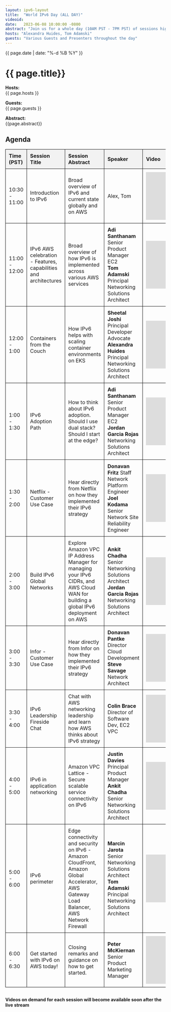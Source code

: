 ```yaml
---
layout: ipv6-layout
title:  "World IPv6 Day (ALL DAY)"
videoid: 
date:   2023-06-08 10:00:00 -0800
abstract: "Join us for a whole day (10AM PST - 7PM PST) of sessions highlighting IPv6 within AWS networking. We'll have a mix of fireside chats, white boarding, hands-on demonstrations and presentations"
hosts: "Alexandra Huides, Tom Adamski"
guests: "Various Guests and Presenters throughout the day"
---
```


{{ page.date | date: "%-d %B %Y" }}

<h1> {{ page.title}} </h1>

<p><b> Hosts: </b> <br> {{ page.hosts }}  </p>
<p><b> Guests: </b> <br> {{ page.guests }}  </p>
<p> <b> Abstract: </b> <br> {{page.abstract}} </p>

<style>
  table {
    border-collapse: collapse;
    width: 100%;
    margin-bottom: 30px;
  }
  
  th, td {
    border: 1px solid black;
    padding: 10px;
    text-align: left;
  }
  
  th {
    background-color: #f2f2f2;
  }
</style>

<h2> Agenda </h2>

<table>
  <thead>
    <tr>
      <th style="width: 10%;">Time (PST)</th>
      <th style="width: 20%;">Session Title</th>
      <th style="width: 35%;">Session Abstract</th>
      <th style="width: 15%;">Speaker</th>
      <th style="width: 20%;">Video</th>
    </tr>
  </thead>
  <tbody>
    <tr>
      <td>10:30 - 11:00</td>
      <td>Introduction to IPv6</td>
      <td>Broad overview of IPv6 and current state globally and on AWS</td>
      <td>Alex, Tom</td>
      <td><iframe src="https://player.twitch.tv/?channel=aws&parent=www.theroutingloop.net&parent=127.0.0.1&autoplay=false" frameborder="0" allowfullscreen="true"></iframe></td>
    </tr>
    <tr>
      <td>11:00 - 12:00</td>
      <td>IPv6 AWS celebration - Features, capabilities and architectures</td>
      <td>Broad overview of how IPv6 is implemented across various AWS services</td>
      <td><b>Adi Santhanam </b> Senior Product Manager EC2<br> <b>Tom Adamski </b> Principal Networking Solutions Architect </td>
      <td><iframe src="https://player.twitch.tv/?channel=aws&parent=www.theroutingloop.net&parent=127.0.0.1&autoplay=false" frameborder="0" allowfullscreen="true"></iframe></td>
    </tr>
    <tr>
      <td>12:00 - 1:00</td>
      <td>Containers from the Couch</td>
      <td>How IPv6 helps with scaling container environments on EKS </td>
      <td><b>Sheetal Joshi </b> Principal Developer Advocate<br><b>Alexandra Huides </b> Principal Networking Solutions Architect </td>
      <td><iframe src="https://player.twitch.tv/?channel=aws&parent=www.theroutingloop.net&parent=127.0.0.1&autoplay=false" frameborder="0" allowfullscreen="true"></iframe></td>
    </tr>
    <tr>
      <td>1:00 - 1:30</td>
      <td>IPv6 Adoption Path</td>
      <td>How to think about IPv6 adoption. Should I use dual stack? Should I start at the edge?</td>
      <td><b>Adi Santhanam </b> Senior Product Manager EC2<br> <b>Jordan Garcia Rojas </b> Networking Solutions Architect </td>
      <td><iframe src="https://player.twitch.tv/?channel=aws&parent=www.theroutingloop.net&parent=127.0.0.1&autoplay=false" frameborder="0" allowfullscreen="true"></iframe></td>
    </tr>
    <tr>
      <td>1:30 - 2:00</td>
      <td>Netflix - Customer Use Case</td>
      <td>Hear directly from Netflix on how they implemented their IPv6 strategy </td>
      <td><b>Donavan Fritz </b>  Staff Network Platform Engineer<br> <b>Joel Kodama </b>  Senior Network Site Reliability Engineer </td>
      <td><iframe src="https://player.twitch.tv/?channel=aws&parent=www.theroutingloop.net&parent=127.0.0.1&autoplay=false" frameborder="0" allowfullscreen="true"></iframe></td>
    </tr>
    <tr>
      <td>2:00 - 3:00</td>
      <td>Build IPv6 Global Networks</td>
      <td>Explore Amazon VPC IP Address Manager for managing your IPv6 CIDRs, and AWS Cloud WAN for building a global IPv6 deployment on AWS </td>
      <td><b>Ankit Chadha </b> Senior Networking Solutions Architect<br> <b>Jordan Garcia Rojas </b> Networking Solutions Architect  </td>
      <td><iframe src="https://player.twitch.tv/?channel=aws&parent=www.theroutingloop.net&parent=127.0.0.1&autoplay=false" frameborder="0" allowfullscreen="true"></iframe></td>
    </tr>
    <tr>
      <td>3:00 - 3:30</td>
      <td>Infor - Customer Use Case</td>
      <td>Hear directly from Infor on how they implemented their IPv6 strategy </td>
      <td><b>Donavan Pantke </b> Director Cloud Development <br> <b>Steve Savage </b> Network Architect </td>
      <td><iframe src="https://player.twitch.tv/?channel=aws&parent=www.theroutingloop.net&parent=127.0.0.1&autoplay=false" frameborder="0" allowfullscreen="true"></iframe></td>
    </tr>
    <tr>
      <td>3:30 - 4:00</td>
      <td>IPv6 Leadership Fireside Chat</td>
      <td>Chat with AWS networking leadership and learn how AWS thinks about IPv6 strategy </td>
      <td><b>Colin Brace</b> Director of Software Dev, EC2 VPC</td>
      <td><iframe src="https://player.twitch.tv/?channel=aws&parent=www.theroutingloop.net&parent=127.0.0.1&autoplay=false" frameborder="0" allowfullscreen="true"></iframe></td>
    </tr>
    <tr>
      <td>4:00 - 5:00</td>
      <td>IPv6 in application networking </td>
      <td> Amazon VPC Lattice - Secure scalable service connectivity on IPv6 </td>
      <td><b>Justin Davies </b> Principal Product Manager<br> <b>Ankit Chadha </b> Senior Networking Solutions Architect </td>
      <td><iframe src="https://player.twitch.tv/?channel=aws&parent=www.theroutingloop.net&parent=127.0.0.1&autoplay=false" frameborder="0" allowfullscreen="true"></iframe></td>
    </tr>
    <tr>
      <td>5:00 - 6:00</td>
      <td>IPv6 perimeter </td>
      <td> Edge connectivity and security on IPv6 - Amazon CloudFront, Amazon Global Accelerator, AWS Gateway Load Balancer, AWS Network Firewall </td>
      <td><b>Marcin Jarota </b> Senior Networking Solutions Architect <br> <b>Tom Adamski </b> Principal Networking Solutions Architect </td>
      <td><iframe src="https://player.twitch.tv/?channel=aws&parent=www.theroutingloop.net&parent=127.0.0.1&autoplay=false" frameborder="0" allowfullscreen="true"></iframe></td>
    </tr>
    <tr>
      <td>6:00 - 6:30</td>
      <td>Get started with IPv6 on AWS today!</td>
      <td> Closing remarks and guidance on how to get started. </td>
      <td><b>Peter McKiernan </b> Senior Product Marketing Manager </td>
      <td><iframe src="https://player.twitch.tv/?channel=aws&parent=www.theroutingloop.net&parent=127.0.0.1&autoplay=false" frameborder="0" allowfullscreen="true"></iframe></td>
    </tr>
  </tbody>
</table>

<b> Videos on demand for each session will become available soon after the live stream </b>